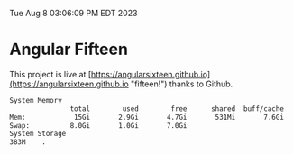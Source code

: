Tue Aug  8 03:06:09 PM EDT 2023

# Angular Fifteen


This project is live at [https://angularsixteen.github.io](https://angularsixteen.github.io "fifteen!") thanks to Github.

```bash
System Memory
               total        used        free      shared  buff/cache   available
Mem:            15Gi       2.9Gi       4.7Gi       531Mi       7.6Gi        11Gi
Swap:          8.0Gi       1.0Gi       7.0Gi
System Storage
383M	.
```
